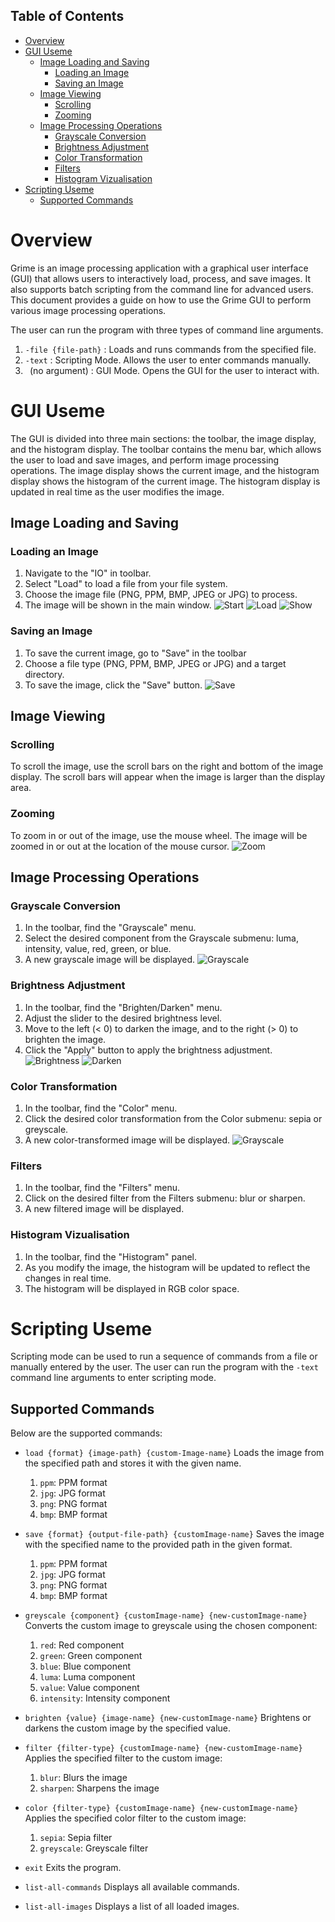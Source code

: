 ## Table of Contents

- [Overview](#overview)
- [GUI Useme](#gui-useme)
  - [Image Loading and Saving](#image-loading-and-saving)
    - [Loading an Image](#loading-an-image)
    - [Saving an Image](#saving-an-image)
  - [Image Viewing](#image-viewing)
    - [Scrolling](#scrolling)
    - [Zooming](#zooming)
  - [Image Processing Operations](#image-processing-operations)
    - [Grayscale Conversion](#grayscale-conversion)
    - [Brightness Adjustment](#brightness-adjustment)
    - [Color Transformation](#color-transformation)
    - [Filters](#filters)
    - [Histogram Vizualisation](#histogram-vizualisation)
- [Scripting Useme](#scripting-useme)
  - [Supported Commands](#supported-commands)

# Overview

Grime is an image processing application with a graphical user interface (GUI) that allows users to interactively load, process, and save images. It also supports batch scripting from the command line for advanced users. This document provides a guide on how to use the Grime GUI to perform various image processing operations.

The user can run the program with three types of command line arguments.

1.  `-file {file-path}` : Loads and runs commands from the specified file.
2. `-text` : Scripting Mode. Allows the user to enter commands manually. 
3. ` `(no argument) : GUI Mode. Opens the GUI for the user to interact with.


# GUI Useme

The GUI is divided into three main sections: the toolbar, the image display, and the histogram display. The toolbar contains the menu bar, which allows the user to load and save images, and perform image processing operations. The image display shows the current image, and the histogram display shows the histogram of the current image. The histogram display is updated in real time as the user modifies the image.

## Image Loading and Saving

### Loading an Image
1. Navigate to the "IO" in toolbar.
2. Select "Load" to load a file from your file system.
3. Choose the image file (PNG, PPM, BMP, JPEG or JPG) to process.
4. The image will be shown in the main window.
   ![Start](res/screenshots/1Start.png)
   ![Load](res/screenshots/2Load.png)
   ![Show](res/screenshots/3Loaded.png)



### Saving an Image

1. To save the current image, go to "Save" in the toolbar
2. Choose a file type (PNG, PPM, BMP, JPEG or JPG) and a target directory.
3. To save the image, click the "Save" button.
  ![Save](res/screenshots/7Save.png)

## Image Viewing

### Scrolling 
To scroll the image, use the scroll bars on the right and bottom of the image display. The scroll bars will appear when the image is larger than the display area.

### Zooming
To zoom in or out of the image, use the mouse wheel. The image will be zoomed in or out at the location of the mouse cursor.
![Zoom](res/screenshots/8Zoom.png)
## Image Processing Operations

### Grayscale Conversion

1. In the toolbar, find the "Grayscale" menu.
2. Select the desired component from the Grayscale submenu: luma, intensity, value, red, green, or blue.
3. A new grayscale image will be displayed.
   ![Grayscale](res/screenshots/9Greyscale.png)
  
### Brightness Adjustment
1. In the toolbar, find the "Brighten/Darken" menu.
2. Adjust the slider to the desired brightness level.
3. Move to the left (< 0) to darken the image, and to the right (> 0) to brighten the image.
4. Click the "Apply" button to apply the brightness adjustment.
   ![Brightness](res/screenshots/6Brighten.png)
   ![Darken](res/screenshots/5Darken.png)

### Color Transformation
1. In the toolbar, find the "Color" menu.
2. Click the desired color transformation from the Color submenu: sepia or greyscale.
3. A new color-transformed image will be displayed.
     ![Grayscale](res/screenshots/4Sepia.png)

### Filters
1. In the toolbar, find the "Filters" menu.
2. Click on the desired filter from the Filters submenu: blur or sharpen.
3. A new filtered image will be displayed.

### Histogram Vizualisation
1. In the toolbar, find the "Histogram" panel.
2. As you modify the image, the histogram will be updated to reflect the changes in real time.
3. The histogram will be displayed in RGB color space.

# Scripting Useme

Scripting mode can be used to run a sequence of commands from a file or manually entered by the user. The user can run the program with the `-text` command line arguments to enter scripting mode. 



## Supported Commands

Below are the supported commands:

- `load {format} {image-path} {custom-Image-name}`
  Loads the image from the specified path and stores it with the given name.
    1. `ppm`: PPM format
    2. `jpg`: JPG format
    3. `png`: PNG format
    4. `bmp`: BMP format
- `save {format} {output-file-path} {customImage-name}`
  Saves the image with the specified name to the provided path in the given format.
    1. `ppm`: PPM format
    2. `jpg`: JPG format
    3. `png`: PNG format
    4. `bmp`: BMP format
- `greyscale {component} {customImage-name} {new-customImage-name}`
  Converts the custom image to greyscale using the chosen component:
    1. `red`: Red component
    2. `green`: Green component
    3. `blue`: Blue component
    4. `luma`: Luma component
    5. `value`: Value component
    6. `intensity`: Intensity component

- `brighten {value} {image-name} {new-customImage-name}`
  Brightens or darkens the custom image by the specified value.

- `filter {filter-type} {customImage-name} {new-customImage-name}`
  Applies the specified filter to the custom image:
    1. `blur`: Blurs the image
    2. `sharpen`: Sharpens the image

- `color {filter-type} {customImage-name} {new-customImage-name}`
  Applies the specified color filter to the custom image:
    1. `sepia`: Sepia filter
    2. `greyscale`: Greyscale filter

- `exit`
  Exits the program.

- `list-all-commands`
  Displays all available commands.

- `list-all-images`
  Displays a list of all loaded images.